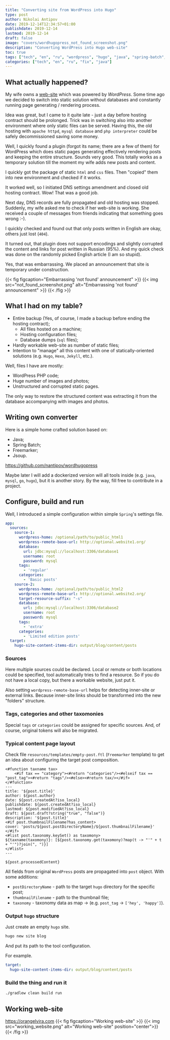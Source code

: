 ```yaml
---
title: "Converting site from WordPress into Hugo"
type: post
author: Nikolai Antipov
date: 2019-12-14T12:34:57+01:00
publishdate: 2019-12-14
lastmod: 2019-12-14
draft: false
image: "covers/wordhugopress_not_found_screenshot.png"
description: "Converting WordPress into Hugo web-site"
toc: true
tags: ["tech", "en", "ru", "wordpress", "hugo", "java", "spring-batch", "converter", "freemarker", "jsoup"]
categories: ["tech", "en", "ru", "fix", "java"]
---
```


## What actually happened?

My wife owns a [web-site](https://orangelvira.com) which was powered by _WordPress_.
Some time ago we decided to switch into static solution without databases and constantly running page generating / rendering process.

Idea was great, but I came to it quite late - just a day before hosting contract should be prolonged.
Trick was in switching also into another environment where only static files can be served. Having this, the
old hosting with `apache httpd`, `mysql database` and `php interpreter` could be safely decommissioned saving some money.

Well, I quickly found a plugin (forgot its name; there are a few of them) for WordPress which does static pages generating effectively rendering posts and keeping the entire structure. Sounds very good.
This totally works as a temporary solution till the moment my wife adds new posts and content.

I quickly got the package of static `html` and `css` files. Then "copied" them into new environment and checked if it works.

It worked well, so I initiated DNS settings amendment and closed old hosting contract. Wow! That was a good job.

Next day, DNS records are fully propagated and old hosting was stopped. Suddenly, my wife asked me to check if her web-site is working. She received a couple of messages from friends indicating that something goes wrong :-).

I quickly checked and found out that only posts written in English are okay, others just lost (`404`).

It turned out, that plugin does not support encodings and slightly corrupted the content and links for post written in Russian (95%). And my quick check was done on the randomly picked English article (I am so stupid).

Yes, that was embarrassing. We placed an announcement that site is temporary under construction.

{{< fig figcaption="Embarrassing 'not found' announcement" >}}
  {{< img src="not_found_screenshot.png" alt="Embarrassing 'not found' announcement" >}}
{{< /fig >}}

## What I had on my table?

* Entire backup (Yes, of course, I made a backup before ending the hosting contract);
  * All files hosted on a machine;
  * Hosting configuration files;
  * Database dumps (`sql` files);
* Hardly workable web-site as number of static files;
* Intention to "manage" all this content with one of statically-oriented solutions (e.g. `Hugo`, `Hexo`, `Jekyll`, etc.).

Well, files I have are mostly:
* WordPress PHP code;
* Huge number of images and photos;
* Unstructured and corrupted static pages.

The only way to restore the structured content was extracting it from the database accompanying with images and photos.

## Writing own converter

Here is a simple home crafted solution based on:
* Java;
* Spring Batch;
* Freemarker;
* Jsoup.

https://github.com/nantipov/wordhugopress

Maybe later I will add a dockerized version will all tools inside (e.g. `java`, `mysql`, `go`, `hugo`), but it is another story.
By the way, fill free to contribute in a project.

## Configure, build and run

Well, I introduced a simple configuration within simple `Spring`'s settings file.

```yaml
app:
  sources:
    source-1:
      wordpress-home: /optional/path/to/public_html1
      wordpress-remote-base-url: http://optional.website1.org/
      database:
        url: jdbc:mysql://localhost:3306/database1
        username: root
        password: mysql
      tags:
        - 'regular'
      categories:
        - 'Basic posts'
    source-2:
      wordpress-home: /optional/path/to/public_html2
      wordpress-remote-base-url: http://optional.website2.org/
      target-resource-suffix: "-s"
      database:
        url: jdbc:mysql://localhost:3306/database2
        username: root
        password: mysql
      tags:
        - 'extra'
      categories:
        - 'Limited edition posts'
  target:
    hugo-site-content-items-dir: output/blog/content/posts
```

### Sources

Here multiple sources could be declared. Local or remote or both locations could be specified, tool automatically tries to find a resource. So if you do not have a local copy, but there a workable website, just put it.

Also setting `wordpress-remote-base-url` helps for detecting inner-site or external links. Because inner-site links should be transformed into the new "folders" structure.

### Tags, categories and other taxomonies

Special `tags` or `categories` could be assigned for specific sources. And, of course, original tokens will also be migrated.

### Typical content page layout

Check file `resources/templates/empty-post.ftl` (`Freemarker` template) to get an idea about configuring the target post composition.

```
<#function taxname tax>
    <#if tax == "category"><#return "categories"/><#elseif tax == "post_tag"><#return "tags"/><#else><#return tax/></#if>
</#function>
---
title: '${post.title}'
author: ${post.author}
date: ${post.createdAt?iso_local}
publishdate: ${post.createdAt?iso_local}
lastmod: ${post.modifiedAt?iso_local}
draft: ${post.draft?string("true", "false")}
description: '${post.title}'
<#if post.thumbnailFilename?has_content>
cover: 'posts/${post.postDirectoryName}/${post.thumbnailFilename}'
</#if>
<#list post.taxonomy.keySet() as taxomony>
${taxname(taxomony)}: [${post.taxonomy.get(taxomony)?map(t -> "'" + t + "'")?join(", ")}]
</#list>
---

${post.processedContent}
```

All fields from original `WordPress` posts are propagated into `post` object. With some additions:
* `postDirectoryName` - path to the target `hugo` directory for the specific post;
* `thumbnailFilename` - path to the thumbnail file;
* `taxonomy` - taxonomy data as map <taxonomy name> -> <list> (e.g. `post_tag` -> `['hey', 'happy']`).

### Output `hugo` structure

Just create an empty `hugo` site.

```sh
hugo new site blog
```

And put its path to the tool configuration.

For example.
```yaml
target:
  hugo-site-content-items-dir: output/blog/content/posts
```

### Build the thing and run it

```sh
./gradlew clean build run
```

## Working web-site

https://orangelvira.com
{{< fig figcaption="Working web-site" >}}
  {{< img src="working_website.png" alt="Working web-site" position="center">}}
{{< /fig >}}
